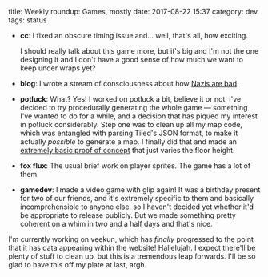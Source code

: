 title: Weekly roundup: Games, mostly
date: 2017-08-22 15:37
category: dev
tags: status

- **cc**: I fixed an obscure timing issue and...  well, that's all, how exciting.

    I should really talk about this game more, but it's big and I'm not the one designing it and I don't have a good sense of how much we want to keep under wraps yet?

- **blog**: I wrote a stream of consciousness about how [Nazis are bad]({filename}/2017-08-13-nazis-are-bad.markdown).

- **potluck**: What?  Yes!  I worked on potluck a bit, believe it or not.  I've decided to try procedurally generating the whole game — something I've wanted to do for a while, and a decision that has piqued my interest in potluck considerably.  Step one was to clean up all my map code, which was entangled with parsing Tiled's JSON format, to make it actually _possible_ to generate a map.  I finally did that and made an [extremely basic proof of concept](https://twitter.com/eevee/status/897958456639893504) that just varies the floor height.

- **fox flux**: The usual brief work on player sprites.  The game has a lot of them.

- **gamedev**: I made a video game with glip again!  It was a birthday present for two of our friends, and it's extremely specific to them and basically incomprehensible to anyone else, so I haven't decided yet whether it'd be appropriate to release publicly.  But we made something pretty coherent on a whim in two and a half days and that's nice.

I'm currently working on veekun, which has _finally_ progressed to the point that it has data appearing within the website!  Hallelujah.  I expect there'll be plenty of stuff to clean up, but this is a tremendous leap forwards.  I'll be so glad to have this off my plate at last, argh.
